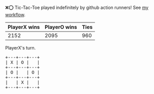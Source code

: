 :x::o: Tic-Tac-Toe played indefinitely by github action runners! See [my workflow](.github/workflows/play.yaml).

|PlayerX wins|PlayerO wins|Ties|
|-|-|-|
|2152|2095|960|

PlayerX's turn.

<pre>
+---+---+---+
| X | O |   |
+---+---+---+
| O |   | O |
+---+---+---+
|   | X |   |
+---+---+---+
</pre>